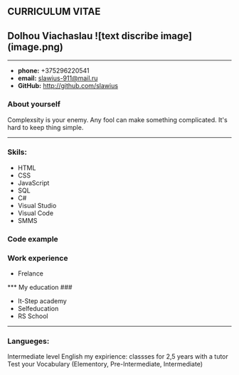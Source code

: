 ## CURRICULUM VITAE  ##
## Dolhou Viachaslau ![text discribe image] (image.png)
***
* **phone:** +375296220541
* **email:** <slawius-911@mail.ru> 
* **GitHub:** http://github.com/slawius

### About yourself ###
Complexsity is your enemy. Any fool can make something complicated. It's hard to keep thing simple.

***

### Skils: ###
* HTML
* CSS
* JavaScript
* SQL
* C# 
* Visual Studio
* Visual Code
* SMMS

### Code example ###

### Work experience ###
* Frelance

*** My education ###
* It-Step academy
* Selfeducation
* RS School

***

### Langueges: ###
Intermediate level English
my expirience: classses for 2,5 years with a tutor
Test your Vocabulary (Elementory, Pre-Intermediate, Intermediate)


